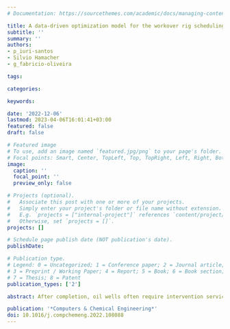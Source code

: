 ```yaml
---
# Documentation: https://sourcethemes.com/academic/docs/managing-content/

title: A data-driven optimization model for the workover rig scheduling problem: Case study in an oil company
subtitle: ''
summary: ''
authors:
- p_iuri-santos 
- Silvio Hamacher
- g_fabricio-oliveira

tags: 

categories: 

keywords: 

date: '2022-12-06'
lastmod: 2023-04-06T16:01:41+03:00
featured: false
draft: false

# Featured image
# To use, add an image named `featured.jpg/png` to your page's folder.
# Focal points: Smart, Center, TopLeft, Top, TopRight, Left, Right, BottomLeft, Bottom, BottomRight.
image:
  caption: ''
  focal_point: ''
  preview_only: false

# Projects (optional).
#   Associate this post with one or more of your projects.
#   Simply enter your project's folder or file name without extension.
#   E.g. `projects = ["internal-project"]` references `content/project/deep-learning/index.md`.
#   Otherwise, set `projects = []`.
projects: []

# Schedule page publish date (NOT publication's date).
publishDate: 

# Publication type.
# Legend: 0 = Uncategorized; 1 = Conference paper; 2 = Journal article;
# 3 = Preprint / Working Paper; 4 = Report; 5 = Book; 6 = Book section;
# 7 = Thesis; 8 = Patent
publication_types: ['2']

abstract: After completion, oil wells often require intervention services to increase productivity, correct oil flow losses, and solve mechanical failures. These interventions, known as workovers, are made using oil rigs, an expensive and scarce resource. The workover rig scheduling problem (WRSP) comprises deciding which wells demanding workovers will be attended to, which rigs will serve them, and when the operations must be performed, minimizing the rig fleet costs and the oil production loss associated with the workover delay. This study presents a data-driven optimization methodology for the WRSP using text mining and regression models to predict the duration of the workover activities and a mixed-integer linear programming model to obtain the solutions for the model. A sensitivity analysis is performed using simulation to measure the impact of the regression error in the solution.

publication: '*Computers & Chemical Engineering*'
doi: 10.1016/j.compchemeng.2022.108088
---
```

